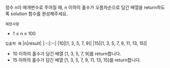 정수 n이 매개변수로 주어질 때, n 이하의 홀수가 오름차순으로 담긴 배열을 return하도록 solution 함수를 완성해주세요.

`제한사항`
- 1 ≤ n ≤ 100

`입출력 예`
|n|result|
|:-:|:-:|
|10|[1, 3, 5, 7, 9]|
|15|[1, 3, 5, 7, 9, 11, 13, 15]|

- 10 이하의 홀수가 담긴 배열 [1, 3, 5, 7, 9]를 return합니다.
- 15 이하의 홀수가 담긴 배열 [1, 3, 5, 7, 9, 11, 13, 15]를 return합니다.
